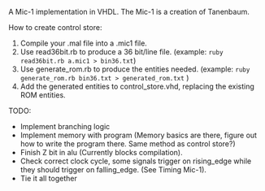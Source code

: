 A Mic-1 implementation in VHDL. The Mic-1 is a creation of Tanenbaum.

How to create control store:

1. Compile your .mal file into a .mic1 file.
2. Use read36bit.rb to produce a 36 bit/line file. (example: `ruby read36bit.rb a.mic1 > bin36.txt`)
3. Use generate_rom.rb to produce the entities needed. (example: `ruby generate_rom.rb bin36.txt > generated_rom.txt` )
4. Add the generated entities to control_store.vhd, replacing the existing ROM entities.

TODO:
- Implement branching logic
- Implement memory with program (Memory basics are there, figure out how to write the program there. Same method as control store?)
- Finish Z bit in alu (Currently blocks compilation).
- Check correct clock cycle, some signals trigger on rising_edge while they should trigger on falling_edge. (See Timing Mic-1).
- Tie it all together
